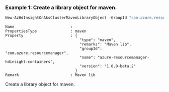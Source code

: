 ### Example 1: Create a library object for maven.
```powershell
New-AzHdInsightOnAksClusterMavenLibraryObject -GroupId "com.azure.resourcemanager" -Name "azure-resourcemanager-hdinsight-containers" -Version "1.0.0-beta.2" -Remark "Maven lib"
```

```output
Name                         : 
PropertiesType               : maven
Property                     : {
                                 "type": "maven",
                                 "remarks": "Maven lib",
                                 "groupId": "com.azure.resourcemanager",
                                 "name": "azure-resourcemanager-hdinsight-containers",
                                 "version": "1.0.0-beta.2"
                               }
Remark                       : Maven lib
```

Create a library object for maven.


